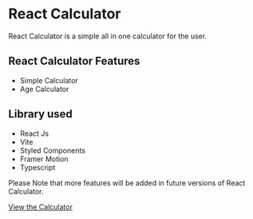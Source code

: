 # React Calculator

React Calculator is a simple all in one calculator for the user.

## React Calculator Features

- Simple Calculator
- Age Calculator

## Library used

- React Js
- Vite
- Styled Components
- Framer Motion
- Typescript

Please Note that more features will be added in future versions of React Calculator.

[View the Calculator](https://react-calculator-sjana7797.netlify.app/)
